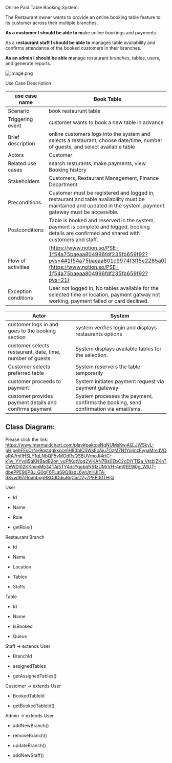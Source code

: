 Online Paid Table Booking System:

The Restaurant owner wants to provide an online booking table feature to its customer across their multiple branches.  

**As a customer I should be able to m**ake online bookings and payments.

As a r**estaurant staff I should be able to** manages table availability and confirms attendance of the booked customers in their branches.

**As an admin I should be able m**anage restaurant branches, tables, users, and generate reports.

![image.png](attachment:3698e86b-8517-4407-a339-e9e68a1ec431:image.png)

Use Case Description:

| use case name | Book Table |
| --- | --- |
| Scenario | book restaurunt table |
| Triggering event | customer wants to book a new table in advance |
| Brief description | online customers logs into the system and selects a restaurant, choose date/time, number of guests, and select available table |
| Actors | Customer |
| Related use cases | search resturants, make payments, view Booking history |
| Stakeholders | Customers, Restaurant Management, Finance Department |
| Preconditions | Customer must be registered and logged in, restaurant and table availability must be maintained and updated in the system, payment gateway must be accessible. |
| Postconditions | Table is booked and reserved in the system, payment is complete and logged, booking details are confirmed and shared with customers and staff. |
| Flow of activities | [https://www.notion.so/PSE-1f54a75baeaa804996fdf235fb659f92?pvs=4#1f54a75baeaa801c9974f3ff5e2265a0](https://www.notion.so/PSE-1f54a75baeaa804996fdf235fb659f92?pvs=21) |
| Exception conditions | User not logged in, No tables available for the selected time or location, payment gatway not working, payment failed or card declined. |

| Actor | System |
| --- | --- |
| customer logs in and goes to the booking section | system verifies login and displays restaurants options |
| customer selects restaurant, date, time, number of guests | System displays available tables for the selection. |
| Customer selects preferred table | System reservers the table temporarily |
| customer proceeds to payment | System initiates payment request via payment gateway |
| customer provides payment details and confirms payment | System processes the payment, confirms the booking, send confirmation via email/sms. |


## Class Diagram:
Please click the link: https://www.mermaidchart.com/play#pako:eNqNUMsKwjAQ_JWSkyL-gHipehFEsOrNy9qstdgkkoce1H83blCSWsEcAju7OzM7N1YqjmzEygaMmdVQaRA7mflHSLY1qLNbQF5vMOdRsQSBUVmoJi4rtC-k1w_YYydj5gKNBadB2on_yuPfKgtVgq2VjKAN7Bs0EbC2cDiYTl2a_VtsbiZKnTCeWDl02KKmmMb34TAj5TY4dcYqgbqN51zUMrVH-4m9EE9i0g_WlUT-dbePPE96P8J_G0qF6FLaS9Q8adL6wUnHJITA-RKvwf97iRoahbpgR8OdOdiuRqCicD7y7PEE00THjQ

User

- Id

- Name

- Role

- getRole()

Restaurant Branch

- Id

- Name

- Location

- Tables

- Staffs

Table

- Id

- Name

- IsBooked

- Queue

Staff → extends User

- BranchId

- assignedTables

- getAssignedTables()

Customer → extends User

- BookedTableId

- getBookedTableId()

Admin → extends User

- addNewBranch()

- removeBranch()

- updateBranch()

- addNewStaff()